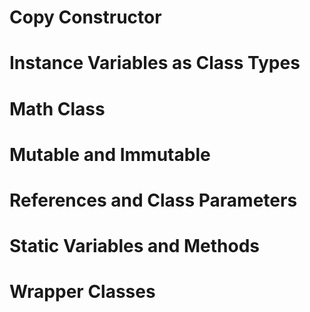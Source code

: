 # Copy Constructor

# Instance Variables as Class Types

# Math Class

# Mutable and Immutable

# References and Class Parameters

# Static Variables and Methods

# Wrapper Classes

